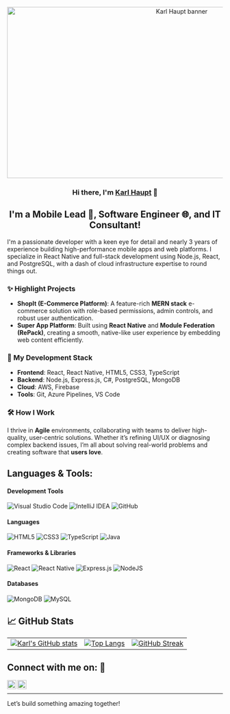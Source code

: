 <p align="center">
  <a href="#" target="_blank" rel="noreferrer">
    <img width="800px" height="400" src="https://github.com/user-attachments/assets/f38e4465-1a91-4f2e-9b16-f2bf131a09f1" alt="Karl Haupt banner">
  </a>
</p>

<h3 align="center">
Hi there, I'm <a href="https://www.linkedin.com/in/karl-haupt-3014521b5/" target="_blank" rel="noreferrer">Karl Haupt</a> 👋
</h3>

<h2 align="center">
I'm a Mobile Lead 🚀, Software Engineer 🌐, and IT Consultant!
</h2> 

<p>
  I'm a passionate developer with a keen eye for detail and nearly 3 years of experience building high-performance mobile apps and web platforms. 
  I specialize in React Native and full-stack development using Node.js, React, and PostgreSQL, with a dash of   
  cloud infrastructure expertise to round things out.
</p>
    
### ✨ Highlight Projects

- **ShopIt (E-Commerce Platform)**: A feature-rich **MERN stack** e-commerce solution with role-based permissions, admin controls, and robust user authentication.
- **Super App Platform**: Built using **React Native** and **Module Federation (RePack)**, creating a smooth, native-like user experience by embedding web content efficiently.

### 🌟 My Development Stack

- **Frontend**: React, React Native, HTML5, CSS3, TypeScript
- **Backend**: Node.js, Express.js, C#, PostgreSQL, MongoDB
- **Cloud**: AWS, Firebase
- **Tools**: Git, Azure Pipelines, VS Code

### 🛠️ How I Work

I thrive in **Agile** environments, collaborating with teams to deliver high-quality, user-centric solutions. Whether it’s refining UI/UX or diagnosing complex backend issues, I’m all about solving real-world problems and creating software that **users love**.

## **Languages & Tools:**

#### Development Tools
![Visual Studio Code](https://img.shields.io/badge/Visual%20Studio%20Code-0078d7.svg?style=for-the-badge&logo=visual-studio-code&logoColor=white)
![IntelliJ IDEA](https://img.shields.io/badge/IntelliJIDEA-000000.svg?style=for-the-badge&logo=intellij-idea&logoColor=white)
![GitHub](https://img.shields.io/badge/github-%23121011.svg?style=for-the-badge&logo=github&logoColor=white)

#### Languages
![HTML5](https://img.shields.io/badge/html5-%23E34F26.svg?style=for-the-badge&logo=html5&logoColor=white)
![CSS3](https://img.shields.io/badge/css3-%231572B6.svg?style=for-the-badge&logo=css3&logoColor=white)
![TypeScript](https://img.shields.io/badge/typescript-%23007ACC.svg?style=for-the-badge&logo=typescript&logoColor=white)
![Java](https://img.shields.io/badge/java-%23ED8B00.svg?style=for-the-badge&logo=java&logoColor=white)

#### Frameworks & Libraries
![React](https://img.shields.io/badge/react-%2320232a.svg?style=for-the-badge&logo=react&logoColor=%2361DAFB)
![React Native](https://img.shields.io/badge/react_native-%2320232a.svg?style=for-the-badge&logo=react&logoColor=%2361DAFB)
![Express.js](https://img.shields.io/badge/express.js-%23404d59.svg?style=for-the-badge&logo=express&logoColor=%2361DAFB)
![NodeJS](https://img.shields.io/badge/node.js-6DA55F?style=for-the-badge&logo=node.js&logoColor=white)

#### Databases
![MongoDB](https://img.shields.io/badge/MongoDB-%234ea94b.svg?style=for-the-badge&logo=mongodb&logoColor=white)
![MySQL](https://img.shields.io/badge/mysql-%2300f.svg?style=for-the-badge&logo=mysql&logoColor=white)

## 📈 GitHub Stats

<table>
  <tr>
    <td>
      <a href="https://github.com/Karl-Haupt">
        <img src="https://github-readme-stats.vercel.app/api?username=Karl-Haupt&show_icons=true&theme=radical&hide=contribs,issues" alt="Karl's GitHub stats" />
      </a>
    </td>
    <td>
      <a href="https://github.com/Karl-Haupt">
        <img src="https://github-readme-stats.vercel.app/api/top-langs/?username=Karl-Haupt&layout=compact&langs_count=8&theme=radical" alt="Top Langs" />
      </a>
    </td>
    <td>
      <a href="https://git.io/streak-stats">
        <img src="https://streak-stats.demolab.com?user=Karl-Haupt&theme=radical" alt="GitHub Streak" />
      </a>
    </td>
  </tr>
</table>

 ## **Connect with me on:  🤝** <br />
<a href="#"><img align="left" src="https://raw.githubusercontent.com/yushi1007/yushi1007/main/images/linkedin.svg" alt="Karl Haupt | LinkedIn" width="21px"/></a>
<a href="#"><img align="left" src="https://raw.githubusercontent.com/yushi1007/yushi1007/main/images/instagram.svg" alt="Karl Haupt | Instagram" width="21px"/></a>
</br>

---

Let’s build something amazing together!
